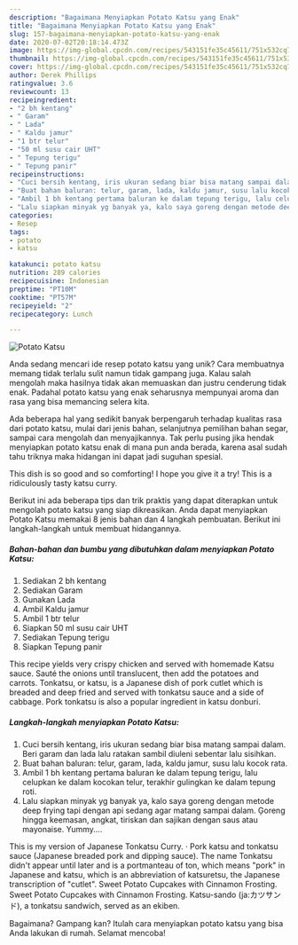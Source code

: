 ```yaml
---
description: "Bagaimana Menyiapkan Potato Katsu yang Enak"
title: "Bagaimana Menyiapkan Potato Katsu yang Enak"
slug: 157-bagaimana-menyiapkan-potato-katsu-yang-enak
date: 2020-07-02T20:18:14.473Z
image: https://img-global.cpcdn.com/recipes/543151fe35c45611/751x532cq70/potato-katsu-foto-resep-utama.jpg
thumbnail: https://img-global.cpcdn.com/recipes/543151fe35c45611/751x532cq70/potato-katsu-foto-resep-utama.jpg
cover: https://img-global.cpcdn.com/recipes/543151fe35c45611/751x532cq70/potato-katsu-foto-resep-utama.jpg
author: Derek Phillips
ratingvalue: 3.6
reviewcount: 13
recipeingredient:
- "2 bh kentang"
- " Garam"
- " Lada"
- " Kaldu jamur"
- "1 btr telur"
- "50 ml susu cair UHT"
- " Tepung terigu"
- " Tepung panir"
recipeinstructions:
- "Cuci bersih kentang, iris ukuran sedang biar bisa matang sampai dalam. Beri garam dan lada lalu ratakan sambil diuleni sebentar lalu sisihkan."
- "Buat bahan baluran: telur, garam, lada, kaldu jamur, susu lalu kocok rata."
- "Ambil 1 bh kentang pertama baluran ke dalam tepung terigu, lalu celupkan ke dalam kocokan telur, terakhir gulingkan ke dalam tepung roti."
- "Lalu siapkan minyak yg banyak ya, kalo saya goreng dengan metode deep frying tapi dengan api sedang agar matang sampai dalam. Ģoreng hingga keemasan, angkat, tiriskan dan sajikan dengan saus atau mayonaise. Yummy...."
categories:
- Resep
tags:
- potato
- katsu

katakunci: potato katsu 
nutrition: 289 calories
recipecuisine: Indonesian
preptime: "PT10M"
cooktime: "PT57M"
recipeyield: "2"
recipecategory: Lunch

---
```



![Potato Katsu](https://img-global.cpcdn.com/recipes/543151fe35c45611/751x532cq70/potato-katsu-foto-resep-utama.jpg)

Anda sedang mencari ide resep potato katsu yang unik? Cara membuatnya memang tidak terlalu sulit namun tidak gampang juga. Kalau salah mengolah maka hasilnya tidak akan memuaskan dan justru cenderung tidak enak. Padahal potato katsu yang enak seharusnya mempunyai aroma dan rasa yang bisa memancing selera kita.

Ada beberapa hal yang sedikit banyak berpengaruh terhadap kualitas rasa dari potato katsu, mulai dari jenis bahan, selanjutnya pemilihan bahan segar, sampai cara mengolah dan menyajikannya. Tak perlu pusing jika hendak menyiapkan potato katsu enak di mana pun anda berada, karena asal sudah tahu triknya maka hidangan ini dapat jadi suguhan spesial.

This dish is so good and so comforting! I hope you give it a try! This is a ridiculously tasty katsu curry.


Berikut ini ada beberapa tips dan trik praktis yang dapat diterapkan untuk mengolah potato katsu yang siap dikreasikan. Anda dapat menyiapkan Potato Katsu memakai 8 jenis bahan dan 4 langkah pembuatan. Berikut ini langkah-langkah untuk membuat hidangannya.

<!--inarticleads1-->

##### Bahan-bahan dan bumbu yang dibutuhkan dalam menyiapkan Potato Katsu:

1. Sediakan 2 bh kentang
1. Sediakan  Garam
1. Gunakan  Lada
1. Ambil  Kaldu jamur
1. Ambil 1 btr telur
1. Siapkan 50 ml susu cair UHT
1. Sediakan  Tepung terigu
1. Siapkan  Tepung panir


This recipe yields very crispy chicken and served with homemade Katsu sauce. Sauté the onions until translucent, then add the potatoes and carrots. Tonkatsu, or katsu, is a Japanese dish of pork cutlet which is breaded and deep fried and served with tonkatsu sauce and a side of cabbage. Pork tonkatsu is also a popular ingredient in katsu donburi. 

<!--inarticleads2-->

##### Langkah-langkah menyiapkan Potato Katsu:

1. Cuci bersih kentang, iris ukuran sedang biar bisa matang sampai dalam. Beri garam dan lada lalu ratakan sambil diuleni sebentar lalu sisihkan.
1. Buat bahan baluran: telur, garam, lada, kaldu jamur, susu lalu kocok rata.
1. Ambil 1 bh kentang pertama baluran ke dalam tepung terigu, lalu celupkan ke dalam kocokan telur, terakhir gulingkan ke dalam tepung roti.
1. Lalu siapkan minyak yg banyak ya, kalo saya goreng dengan metode deep frying tapi dengan api sedang agar matang sampai dalam. Ģoreng hingga keemasan, angkat, tiriskan dan sajikan dengan saus atau mayonaise. Yummy....


This is my version of Japanese Tonkatsu Curry. · Pork katsu and tonkatsu sauce (Japanese breaded pork and dipping sauce). The name Tonkatsu didn&#39;t appear until later and is a portmanteau of ton, which means &#34;pork&#34; in Japanese and katsu, which is an abbreviation of katsuretsu, the Japanese transcription of &#34;cutlet&#34;. Sweet Potato Cupcakes with Cinnamon Frosting. Sweet Potato Cupcakes with Cinnamon Frosting. Katsu-sando (ja:カツサンド), a tonkatsu sandwich, served as an ekiben. 

Bagaimana? Gampang kan? Itulah cara menyiapkan potato katsu yang bisa Anda lakukan di rumah. Selamat mencoba!
